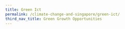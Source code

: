 ```yaml
---
title: Green Ict
permalink: /climate-change-and-singapore/green-ict/
third_nav_title: Green Growth Opportunities
---
```

